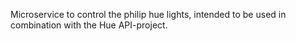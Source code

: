 Microservice to control the philip hue lights, 
intended to be used in combination with the Hue API-project.